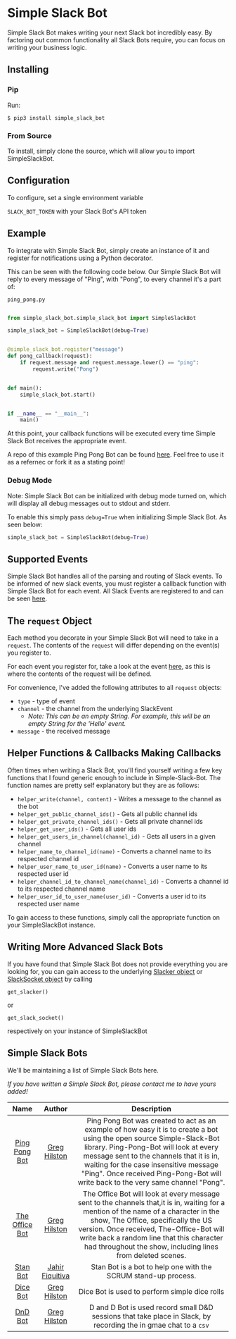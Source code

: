 # Simple Slack Bot

Simple Slack Bot makes writing your next Slack bot incredibly easy. By factoring out common functionality all Slack Bots require, you can focus on writing your business logic.


## Installing
### Pip
Run:

`$ pip3 install simple_slack_bot`

### From Source
To install, simply clone the source, which will allow you to import SimpleSlackBot.


## Configuration

To configure, set a single environment variable

`SLACK_BOT_TOKEN` with your Slack Bot's API token

## Example

To integrate with Simple Slack Bot, simply create an instance of it and register for notifications using a Python decorator.

This can be seen with the following code below. Our Simple Slack Bot will reply to every message of "Ping", with "Pong", to every channel it's a part of:


`ping_pong.py`

```python

from simple_slack_bot.simple_slack_bot import SimpleSlackBot

simple_slack_bot = SimpleSlackBot(debug=True)


@simple_slack_bot.register("message")
def pong_callback(request):
    if request.message and request.message.lower() == "ping":
        request.write("Pong")


def main():
    simple_slack_bot.start()


if __name__ == "__main__":
    main()

```

At this point, your callback functions will be executed every time Simple Slack Bot receives the appropriate event.

A repo of this example Ping Pong Bot can be found [here](https://github.com/GregHilston/Ping-Pong-Bot). Feel free to use it as a refernec or fork it as a stating point!


### Debug Mode

Note: Simple Slack Bot can be initialized with debug mode turned on, which will display all debug messages out to stdout and stderr.

To enable this simply pass `debug=True` when initializing Simple Slack Bot. As seen below:

```python
simple_slack_bot = SimpleSlackBot(debug=True)
```


## Supported Events

Simple Slack Bot handles all of the parsing and routing of Slack events. To be informed of new slack events, you must register a callback function with Simple Slack Bot for each event. All Slack Events are registered to and can be seen [here](https://api.slack.com/events/api).


## The `request` Object

Each method you decorate in your Simple Slack Bot will need to take in a `request`. The contents of the `request` will differ depending on the event(s) you register to.

For each event you register for, take a look at the event [here](https://api.slack.com/events/api), as this is where the contents of the request will be defined.

For convenience, I've added the following attributes to all `request` objects:

* `type` - type of event
* `channel` - the channel from the underlying SlackEvent
  - _Note: This can be an empty String. For example, this will be an empty String for the 'Hello' event._
* `message` - the received message


## Helper Functions & Callbacks Making Callbacks
Often times when writing a Slack Bot, you'll find yourself writing a few key functions that I found generic enough to include in Simple-Slack-Bot. The function names are pretty self explanatory but they are as follows:


* `helper_write(channel, content)` - Writes a message to the channel as the bot
* `helper_get_public_channel_ids()` - Gets all public channel ids
* `helper_get_private_channel_ids()` - Gets all private channel ids
* `helper_get_user_ids()` - Gets all user ids
* `helper_get_users_in_channel(channel_id)` - Gets all users in a given channel
* `helper_name_to_channel_id(name)` - Converts a channel name to its respected channel id
* `helper_user_name_to_user_id(name)` - Converts a user name to its respected user id
* `helper_channel_id_to_channel_name(channel_id)` - Converts a channel id to its respected channel name
* `helper_user_id_to_user_name(user_id)` - Converts a user id to its respected user name

To gain access to these functions, simply call the appropriate function on your SimpleSlackBot instance.


## Writing More Advanced Slack Bots

If you have found that Simple Slack Bot does not provide everything you are looking for, you can gain access to the underlying [Slacker object](https://github.com/os/slacker) or [SlackSocket object](https://github.com/vektorlab/slacksocket) by calling


`get_slacker()`

or

`get_slack_socket()`

respectively on your instance of SimpleSlackBot


## Simple Slack Bots

We'll be maintaining a list of Simple Slack Bots here.

_If you have written a Simple Slack Bot, please contact me to have yours added!_


|                               Name                              |                        Author                        |                                                                                                                                                                 Description                                                                                                                                                                 |
|:---------------------------------------------------------------:|:----------------------------------------------------:|:-------------------------------------------------------------------------------------------------------------------------------------------------------------------------------------------------------------------------------------------------------------------------------------------------------------------------------------------:|
| [Ping Pong Bot](https://github.com/GregHilston/Ping-Pong-Bot)   | [Greg Hilston](https://github.com/GregHilston)       | Ping Pong Bot was created to act as an example of how easy it is to create a bot using the open source Simple-Slack-Bot library. Ping-Pong-Bot will look at every message sent to the channels that it is in, waiting for the case insensitive message "Ping". Once received Ping-Pong-Bot will write back to the very same channel "Pong". |
| [The Office Bot](https://github.com/GregHilston/The-Office-Bot) | [Greg Hilston](https://github.com/GregHilston)       | The Office Bot will look at every message sent to the channels that,it is in, waiting for a mention of the name of a character in the show, The Office, specifically the US version. Once received, The-Office-Bot will write back a random line that this character had throughout the show, including lines from deleted scenes.          |
| [Stan Bot](https://github.com/jahirfiquitiva/StanBot)           | [Jahir Fiquitiva](https://github.com/jahirfiquitiva) | Stan Bot is a bot to help one with the SCRUM stand-up process.                                                                                                                                                                                                                                                                              |
| [Dice Bot](https://github.com/GregHilston/dice_bot)             | [Greg Hilston](https://github.com/GregHilston)       | Dice Bot is used to perform simple dice rolls                                                                                                                                                                                                                                                                                               |
| [DnD Bot](https://github.com/GregHilston/D-And-D-Bot)             | [Greg Hilston](https://github.com/GregHilston)     | D and D Bot is used record small D&D sessions that take place in Slack, by recording the in gmae chat to a `csv`                                                                                                                                                                                                                            |
